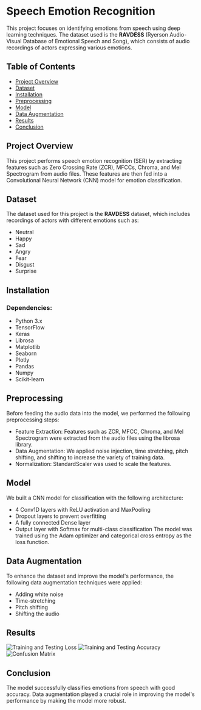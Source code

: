 # Speech Emotion Recognition

This project focuses on identifying emotions from speech using deep learning techniques. The dataset used is the **RAVDESS** (Ryerson Audio-Visual Database of Emotional Speech and Song), which consists of audio recordings of actors expressing various emotions.

## Table of Contents
- [Project Overview](#project-overview)
- [Dataset](#dataset)
- [Installation](#installation)
- [Preprocessing](#preprocessing)
- [Model](#model)
- [Data Augmentation](#data-augmentation)
- [Results](#Results)
- [Conclusion](#conclusion)

## Project Overview
This project performs speech emotion recognition (SER) by extracting features such as Zero Crossing Rate (ZCR), MFCCs, Chroma, and Mel Spectrogram from audio files. These features are then fed into a Convolutional Neural Network (CNN) model for emotion classification.

## Dataset
The dataset used for this project is the **RAVDESS** dataset, which includes recordings of actors with different emotions such as:
- Neutral
- Happy
- Sad
- Angry
- Fear
- Disgust
- Surprise

## Installation
### Dependencies:
- Python 3.x
- TensorFlow
- Keras
- Librosa
- Matplotlib
- Seaborn
- Plotly
- Pandas
- Numpy
- Scikit-learn

## Preprocessing
Before feeding the audio data into the model, we performed the following preprocessing steps:
- Feature Extraction: Features such as ZCR, MFCC, Chroma, and Mel Spectrogram were extracted from the audio files using the librosa library.
- Data Augmentation: We applied noise injection, time stretching, pitch shifting, and shifting to increase the variety of training data.
- Normalization: StandardScaler was used to scale the features.

## Model
We built a CNN model for classification with the following architecture:
- 4 Conv1D layers with ReLU activation and MaxPooling
- Dropout layers to prevent overfitting
- A fully connected Dense layer
- Output layer with Softmax for multi-class classification
The model was trained using the Adam optimizer and categorical cross entropy as the loss function.

## Data Augmentation
To enhance the dataset and improve the model's performance, the following data augmentation techniques were applied:
- Adding white noise
- Time-stretching
- Pitch shifting
- Shifting the audio

## Results 
![Training and Testing Loss](https://github.com/user-attachments/assets/075ce96b-eb95-45a1-b9f0-4cd3c0021df7)
![Training and Testing Accuracy](https://github.com/user-attachments/assets/94ac7bf8-79e9-4476-85e5-4e0668483a9a)
![Confusion Matrix](https://github.com/user-attachments/assets/1cf92071-a82b-4c65-a41f-d305a6671d0d)


## Conclusion
The model successfully classifies emotions from speech with good accuracy. Data augmentation played a crucial role in improving the model's performance by making the model more robust.
